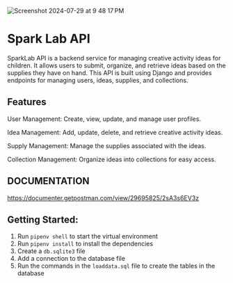 
![Screenshot 2024-07-29 at 9 48 17 PM](https://github.com/user-attachments/assets/da23fe71-04dd-408c-a652-73de1dac5f74)

# Spark Lab API

SparkLab API is a backend service for managing creative activity ideas for children. It allows users to submit, organize, and retrieve ideas based on the supplies they have on hand. This API is built using Django and provides endpoints for managing users, ideas, supplies, and collections.

## Features
User Management: Create, view, update, and manage user profiles.

Idea Management: Add, update, delete, and retrieve creative activity ideas.

Supply Management: Manage the supplies associated with the ideas.

Collection Management: Organize ideas into collections for easy access.

## DOCUMENTATION
https://documenter.getpostman.com/view/29695825/2sA3s6EV3z

## Getting Started:
1. Run `pipenv shell` to start the virtual environment
1. Run `pipenv install` to install the dependencies
1. Create a `db.sqlite3` file
1. Add a connection to the database file
1. Run the commands in the `loaddata.sql` file to create the tables in the database
<!-- TODO: As more of the project is filled in add the other steps to get this project running -->

